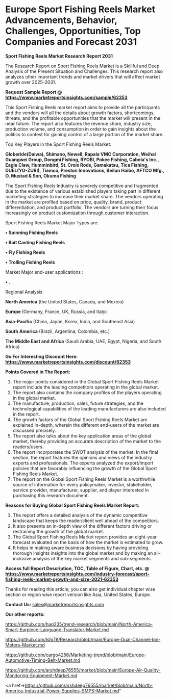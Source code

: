 # Europe Sport Fishing Reels Market Advancements, Behavior, Challenges, Opportunities, Top Companies and Forecast 2031

<strong>Sport Fishing Reels Market Research Report 2031</strong>

The Research Report on Sport Fishing Reels Market is a Skillful and Deep Analysis of the Present Situation and Challenges. This research report also analyzes other important trends and market drivers that will affect market growth over 2025-2031.

<strong>Request Sample Report @ <a href=https://www.marketreportsinsights.com/sample/62353>https://www.marketreportsinsights.com/sample/62353</a></strong>

This Sport Fishing Reels market report aims to provide all the participants and the vendors will all the details about growth factors, shortcomings, threats, and the profitable opportunities that the market will present in the near future. The report also features the revenue share, industry size, production volume, and consumption in order to gain insights about the politics to contest for gaining control of a large portion of the market share.

Top Key Players in the Sport Fishing Reels Market:

<strong>Globeride(Daiwa), Shimano, Newell, Rapala VMC Corporation, Weihai Guangwei Group, Dongmi Fishing, RYOBI, Pokee Fishing, Cabela&#39;s Inc., Eagle Claw, Humminbird, St. Croix Rods, Gamakatsu, Tica Fishing, DUEL(YO-ZURI), Tiemco, Preston Innovations, Beilun Haibo, AFTCO Mfg., O. Mustad & Son, Okuma Fishing</strong>

The Sport Fishing Reels Industry is severely competitive and fragmented due to the existence of various established players taking part in different marketing strategies to increase their market share. The vendors operating in the market are profiled based on price, quality, brand, product differentiation, and product portfolio. The vendors are turning their focus increasingly on product customization through customer interaction.

Sport Fishing Reels Market Major Types are:

<strong>• Spinning Fishing Reels

• Bait Casting Fishing Reels

• Fly Fishing Reels

• Trolling Fishing Reels</strong>

Market Major end-user applications :

<strong>• .</strong>

Regional Analysis

</u><strong><b>North America</b></strong> (the United States, Canada, and Mexico)

<strong><b>Europe </b></strong>(Germany, France, UK, Russia, and Italy)

<strong><b>Asia-Pacific</b></strong> (China, Japan, Korea, India, and Southeast Asia)

<strong><b>South America</b></strong> (Brazil, Argentina, Colombia, etc.)

<strong><b>The Middle East and Africa</b></strong> (Saudi Arabia, UAE, Egypt, Nigeria, and South Africa)

<strong>Go For Interesting Discount Here: <a href=https://www.marketreportsinsights.com/discount/62353>https://www.marketreportsinsights.com/discount/62353</a></strong>

<strong>Points Covered in The Report:</strong>
<ol>
  <li>The major points considered in the Global Sport Fishing Reels Market report include the leading competitors operating in the global market.</li>
  <li>The report also contains the company profiles of the players operating in the global market.</li>
  <li>The manufacture, production, sales, future strategies, and the technological capabilities of the leading manufacturers are also included in the report.</li>
  <li>The growth factors of the Global Sport Fishing Reels Market are explained in-depth, wherein the different end-users of the market are discussed precisely.</li>
  <li>The report also talks about the key application areas of the global market, thereby providing an accurate description of the market to the readers/users.</li>
  <li>The report incorporates the SWOT analysis of the market. In the final section, the report features the opinions and views of the industry experts and professionals. The experts analyzed the export/import policies that are favorably influencing the growth of the Global Sport Fishing Reels Market.</li>
  <li>The report on the Global Sport Fishing Reels Market is a worthwhile source of information for every policymaker, investor, stakeholder, service provider, manufacturer, supplier, and player interested in purchasing this research document.</li>
</ol>
<strong>Reasons for Buying Global Sport Fishing Reels Market Report:</strong>

<ol>
  <li>The report offers a detailed analysis of the dynamic competitive landscape that keeps the reader/client well ahead of the competitors.</li>
  <li>It also presents an in-depth view of the different factors driving or restraining the growth of the global market.</li>
  <li>The Global Sport Fishing Reels Market report provides an eight-year forecast evaluated on the basis of how the market is estimated to grow.</li>
  <li>It helps in making aware business decisions by having providing thorough insights insights into the global market and by making an all-inclusive analysis of the key market segments and sub-segments.</li>
</ol>
<strong>Access full Report Description, TOC, Table of Figure, Chart, etc. @ <a href=https://www.marketreportsinsights.com/industry-forecast/sport-fishing-reels-market-growth-and-size-2021-62353>https://www.marketreportsinsights.com/industry-forecast/sport-fishing-reels-market-growth-and-size-2021-62353</a></strong>


Thanks for reading this article; you can also get individual chapter wise section or region wise report version like Asia, United States, Europe.

<strong>Contact Us:</strong>
sales@marketreportsinsights.com

<strong>Our other reports:</strong>

<a href=https://github.com/haq235/trend-research/blob/main/North-America-Smart-Earpiece-Language-Translator-Market.md>https://github.com/haq235/trend-research/blob/main/North-America-Smart-Earpiece-Language-Translator-Market.md</a>

<a href=https://github.com/Ishi78/Research/blob/main/Europe-Dual-Channel-Ion-Meters-Market.md>https://github.com/Ishi78/Research/blob/main/Europe-Dual-Channel-Ion-Meters-Market.md</a>

<a href=https://github.com/cargo4256/Marketing-trend/blob/main/Europe-Automotive-Timing-Belt-Market.md>https://github.com/cargo4256/Marketing-trend/blob/main/Europe-Automotive-Timing-Belt-Market.md</a>

<a href=https://github.com/arshdeep76555/market/blob/main/Europe-Air-Quality-Monitoring-Equipment-Market.md>https://github.com/arshdeep76555/market/blob/main/Europe-Air-Quality-Monitoring-Equipment-Market.md</a>

<a href=>https://github.com/arshdeep76555/market/blob/main/North-America-Industrial-Power-Supplies-SMPS-Market.md</a>"
